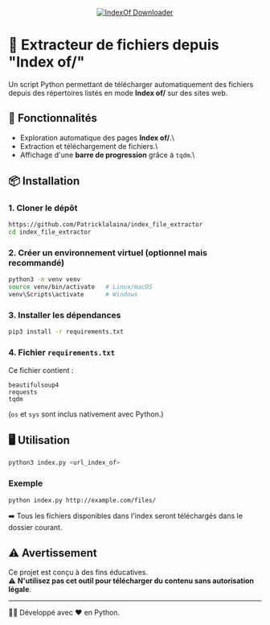 <p align="center">
  <a href="https://github.com/Patricklalaina/index_file_extractor" target="_blank">
    <img alt="IndexOf Downloader" src="https://img.shields.io/badge/index_file_extractor-%F0%9F%93%82-blue?style=flat-square" />
  </a>
</p>

# 📂 Extracteur de fichiers depuis "Index of/"

Un script Python permettant de télécharger automatiquement des fichiers
depuis des répertoires listés en mode **Index of/** sur des sites web.

## 🚀 Fonctionnalités

-   Exploration automatique des pages **Index of/**.\
-   Extraction et téléchargement de fichiers.\
-   Affichage d'une **barre de progression** grâce à `tqdm`.\

## 📦 Installation

### 1. Cloner le dépôt

``` bash
https://github.com/Patricklalaina/index_file_extractor
cd index_file_extractor
```

### 2. Créer un environnement virtuel (optionnel mais recommandé)

``` bash
python3 -m venv venv
source venv/bin/activate   # Linux/macOS
venv\Scripts\activate      # Windows
```

### 3. Installer les dépendances

``` bash
pip3 install -r requirements.txt
```

### 4. Fichier `requirements.txt`

Ce fichier contient :

    beautifulsoup4
    requests
    tqdm

(`os` et `sys` sont inclus nativement avec Python.)

## 🖥️ Utilisation

``` bash
python3 index.py <url_index_of>
```

### Exemple

``` bash
python index.py http://example.com/files/
```

➡️ Tous les fichiers disponibles dans l'index seront téléchargés dans
le dossier courant.

## ⚠️ Avertissement

Ce projet est conçu à des fins éducatives.\
⚠️ **N'utilisez pas cet outil pour télécharger du contenu sans
autorisation légale**.

------------------------------------------------------------------------

👨‍💻 Développé avec ❤️ en Python.
